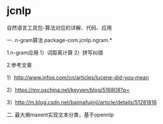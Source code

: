 # jcnlp
自然语言工具包-算法对应的详解、代码、应用

一. n-gram算法 package-com.jcnlp.ngram.*
  
1.n-gram应用
1）词距离计算
2）拼写纠错

2.参考文章 

1）http://www.infoq.com/cn/articles/lucene-did-you-mean 

2）https://my.oschina.net/keyven/blog/516808?p= 

3）http://m.blog.csdn.net/baimafujinji/article/details/51281816
  

二. 最大熵maxent实现文本分类，基于opennlp
